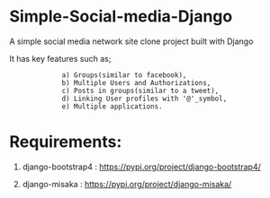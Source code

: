 # Simple-Social-media-Django
A simple social media network site clone project built with Django

It has key features such as;

                 a) Groups(similar to facebook), 
                 b) Multiple Users and Authorizations, 
                 c) Posts in groups(similar to a tweet), 
                 d) Linking User profiles with '@'_symbol, 
                 e) Multiple applications.

# Requirements:
              
1. django-bootstrap4  : https://pypi.org/project/django-bootstrap4/

2. django-misaka  :  https://pypi.org/project/django-misaka/ 
